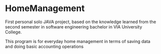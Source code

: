 # HomeManagement
First personal solo JAVA project, based on the knowledge learned from the second semester in software engineering bachelor in VIA University College.

This program is for everyday home management in terms of saving data and doing basic accounting operations
